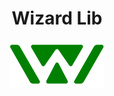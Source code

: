 <div align="center">
    <h1> Wizard Lib </h1>
    <img src="Logotype.svg" height="75"/>
</div>

<div align="left">

</div>